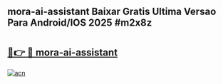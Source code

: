 ## mora-ai-assistant Baixar Gratis Ultima Versao Para Android/IOS 2025 #m2x8z

# <h2><a href="https://ainizakaria.my?title=mora-ai-assistant&ref=20M">🔗👉 🔴 mora-ai-assistant</a></h2>

[![acn](https://github.com/user-attachments/assets/0f9c940e-d8b0-45ae-aac7-cd30a18b3e1c)](https://ainizakaria.my?title=mora-ai-assistant&ref=20M)

